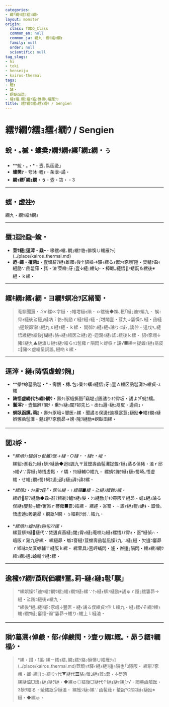 ```yaml
---
categories:
- 繝｢繝ｳ繧ｹ繧ｿ繝ｼ
layout: monster
origin:
  class: TODO_Class
  common_en: null
  common_ja: 繝九・繝ｳ繧ｶ繝ｫ
  family: null
  order: null
  scientific: null
tag_slugs:
- hi
- toki
- henseiju
- kairos-thermal
tags:
- 轣ｫ
- 譎・
- 螟臥函迯｣
- 繧ｫ繧､繝ｭ繧ｹ貉ｯ貅懊∪繧雁ｸｯ
title: 繧ｻ繝ｳ繧ｮ繧ｨ繝ｳ / Sengien
---
```


# 繧ｻ繝ｳ繧ｮ繧ｨ繝ｳ / Sengien

## 蛻・｡槭・螻樊ｧ繝ｻ繝ｬ繧｢繝ｪ繝・ぅ

* **蛻・｡・*・壼､臥函迯｣  
* **螻樊ｧ**・夸沐･轣ｫ・条泄ｰ譎・ 
* **繝ｬ繧｢繝ｪ繝・ぅ**・壺・笘・・3

---

## 蜈・虚迚ｩ

繝九・繝ｳ繧ｶ繝ｫ

---

## 蜃ｺ迴ｾ蝨ｰ蝓・

* **荳ｻ縺ｪ逕滓・蝨ｰ**・喙繧ｫ繧､繝ｭ繧ｹ貉ｯ貅懊∪繧雁ｸｯ](../place/kairos_thermal.md)  
* **迺ｰ蠅・擅莉ｶ**・壼慍辭ｱ縺ｮ雎雁ｯ後↑貂楢ｰｷ驛ｨ縲るｫ俶ｸｩ豕峨′隍・焚轤ｹ蝨ｨ縺励∵凾髢薙・豬・溘′荳榊ｮ牙ｮ壹↓縺ｪ繧句･・樟雎｡縺悟ｱ蜻翫＆繧後※縺・ｋ縲・

---

## 繧ｷ繝ｫ繧ｨ繝・ヨ繝ｻ螟冶ｦ区緒蜀・

> 菴馴聞邏・.2m縲∝字縺・ｯ帷坩縺ｫ隕・ｏ繧後◆襍､髱｢縺ｮ迪ｿ蝙九・ 
> 蜈ｨ霄ｫ縺後≧縺｣縺吶ｉ貉ｯ豌励ｒ縺ｾ縺ｨ縺・∫坩閹壹・荳九↓窶懆ｵ､縺・凾縺ｮ遲銀昴′豬ｮ縺九ｓ縺ｧ縺・ｋ縲・ 
> 閭御ｸｭ縺ｫ縺ｯ譎りｨ域ｨ｡讒倥・逞戊ｷ｡縺悟綾縺ｾ繧後∫楜縺ｯ貉ｯ縺ｮ繧医≧縺ｪ逅･迴濶ｲ縺ｫ謠ｺ繧後ｋ縲・ 
> 貂ｩ豕峨↓豬ｸ縺九▲縺溘∪縺ｾ縺ｧ繧らｩｺ髢薙ｒ隕悶ｋ蜉帙ｒ謖√■縲∝捉蝗ｲ縺ｮ鬲皮ｴ豬∝虚繧呈詞謠｡縺吶ｋ縲・

---

## 逕滓・縺ｨ陦悟虚蝗ｳ隗｣

* **豢ｻ蜍墓凾髢・*・壽悃・槫､包ｼ乗ｸｩ蠎ｦ縺悟ｮ牙ｮ壹☆繧区凾髢灘ｸｯ繧貞･ｽ繧  
* **陦悟虚繝代ち繝ｼ繝ｳ**・壽ｸｩ豕蛾撕豁｢竊堤ｪ∫匱譎りｷｳ霄坂・譎よｳ｢蛻ｶ蠕｡  
* **鬟滓ｧ**・壼慍辭ｱ闌ｸ・乗ｹｯ縺ｮ闃ｱ邨先匕・丞ｾｮ邏ｰ縺ｪ鬲皮・邊貞ｭ・ 
* **螟臥函譚｡莉ｶ**・壽ｸｩ豕峨↓豐医∩縲・聞譎る俣邊ｾ逾樣寔荳ｭ縺励◆繧ｵ繝ｫ縺娯懈凾髢灘・魑ｴ辭ｱ豕俄昴→謗･隗ｦ縺励※螟臥函縲・

---

## 閭ｽ蜉・

* **縲頑ｹｯ驢偵ヮ髢難ｼ医→縺・○縺・・縺ｾ・峨・*  
縲貂ｩ豕我ｸｭ縺ｫ蠎ｧ縺励◆迥ｶ諷九〒荳螳壽凾髢灘捉蝗ｲ縺ｮ譎る俣豬・溘ｒ邱ｩ繧√∵雰縺ｮ陦悟虚鬆・ｒ驕・ｻｶ縺輔○繧九・ 
縲蜻ｳ譁ｹ縺ｫ縺ｯ蜀崎｡悟虚繧・せ繧ｭ繝ｫ蜀ｷ蜊ｴ遏ｭ邵ｮ縺ｮ諱ｩ諱ｵ縲・

* **縲顔ｴ・ｸｩ霍ｳ霆｢・医％縺・♀繧薙■繧・≧縺ｦ繧難ｼ峨・*  
縲蜉辭ｱ縺励◆蝨ｰ辭ｱ繧剃ｸ轤ｹ縺ｫ髮・ｸｭ縺励∬ｷｳ霄阪〒縺昴・蝣ｴ縺ｫ譎る俣縺ｮ窶懃┬轤ｹ窶昴ｒ謇薙■霎ｼ繧縲・ 
縲遽・峇蜀・・謨ｵ縺ｫ轣ｫ蛯ｷ・銀懆｡悟虚迪ｶ莠遺昴・繝翫Ν繝・ぅ繧剃ｸ弱∴繧九・

* **縲頑ｹｯ蟷ｻ縺ｮ谿句ｽｱ縲・*  
縲荳蠎ｦ縺縺代∵焚遘貞燕縺ｮ閾ｪ霄ｫ縺ｮ菴咲ｽｮ縺ｫ縲悟ｽｱ霄ｫ・医°縺偵∩・峨阪ｒ谿九＠縲・ 
縲縺昴・蝣ｴ謇縺ｧ荳螳壽凾髢凪懆ｦ九∴縺ｪ縺・欠遉ｺ窶昴ｒ邯咏ｶ夂匱蜍輔〒縺阪ｋ縲・ 
縲萓具ｼ壼岼蛹悶・遽・峇逶｣隕悶・繧ｫ繧ｦ繝ｳ繧ｿ繝ｼ逋ｺ蜍輔↑縺ｩ縲・

---

## 逾櫁ｩｱ繝ｻ莨晄価繝ｻ菫｡莉ｰ縺ｨ縺ｮ髢｢騾｣

> *縲娯懆ｳ｢迪ｿ繧ｻ繝ｳ繧ｮ繧ｨ繝ｳ縺ｯ縲∵ｹｯ縺ｫ蠎ｧ縺励※譎ゅｒ隱ｭ繧窶昴→縺・≧隲ｺ縺後≠繧九・  
> *縲後°縺､縺ｦ貂ｩ豕峨↓豐医・縺ｨ譎る俣繧貞ｿ倥ｌ繧九・縺ｯ縲√そ繝ｳ繧ｮ繧ｨ繝ｳ縺ｮ窶懷ｰ弱″窶昴→繧りｨ繧上ｌ縺溘・

---

## 隕ｳ蟇溯ｨ倬鹸・郁ｨ倬鹸閠・ｼ壹ヮ繝ｴ繧｡・昴う繧ｷ繝橸ｼ・

> *縲・譛・1譌･縲ー繧ｫ繧､繝ｭ繧ｹ貉ｯ貅懊∪繧雁ｸｯ](../place/kairos_thermal.md)荳頑ｮｵ驛ｨ縺ｫ縺ｦ逶ｮ隕也｢ｺ隱阪・ 
縲辭ｱ豕峨・螂･縲∬ｪｰ繧りｿ代▼縺代〓貉ｯ螢ｺ縺ｮ荳ｭ蠢・↓笏笏  
縲縺溘□蠎ｧ縺｣縺ｦ縺・◆縲ゅ◎繧後□縺代↑縺ｮ縺ｫ縲∫ｧ√・閻墓凾險医・3蠎ｦ繧る・綾繧翫＠縺溘・ 
縲蠖ｼ縺ｯ縲∵凾髢薙ｒ蜑翫℃關ｽ縺ｨ縺励※縺・◆縲ゅ・